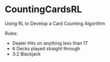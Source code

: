 # CountingCardsRL
Using RL to Develop a Card Counting Algorithm

Rules:
* Dealer Hits on anything less than 17
* 6 Decks played straight through
* 3:2 Blackjack